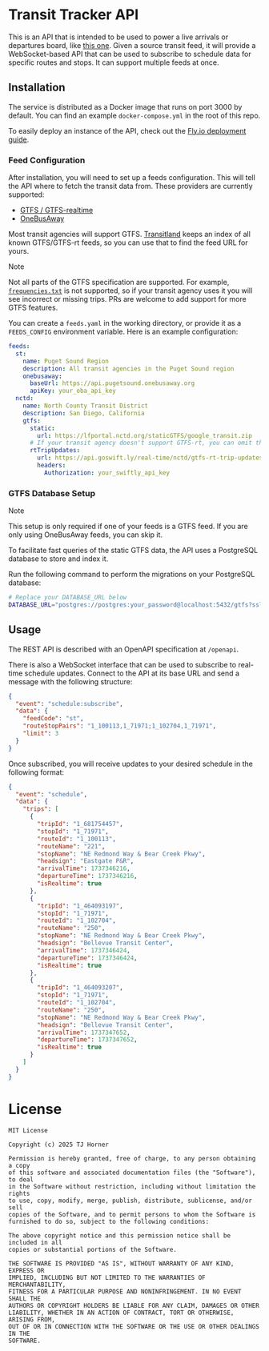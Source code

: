 # Transit Tracker API

This is an API that is intended to be used to power a live arrivals or departures board, like [this one](https://github.com/EastsideUrbanism/transit-countdown-clock). Given a source transit feed, it will provide a WebSocket-based API that can be used to subscribe to schedule data for specific routes and stops. It can support multiple feeds at once.

## Installation

The service is distributed as a Docker image that runs on port 3000 by default. You can find an example `docker-compose.yml` in the root of this repo.

To easily deploy an instance of the API, check out the [Fly.io deployment guide](./fly-deploy.md).

### Feed Configuration

After installation, you will need to set up a feeds configuration. This will tell the API where to fetch the transit data from. These providers are currently supported:

- [GTFS / GTFS-realtime](https://gtfs.org/documentation/overview/)
- [OneBusAway](https://developer.onebusaway.org/)

Most transit agencies will support GTFS. [Transitland](https://www.transit.land/operators) keeps an index of all known GTFS/GTFS-rt feeds, so you can use that to find the feed URL for yours.

> [!NOTE]  
> Not all parts of the GTFS specification are supported. For example, [`frequencies.txt`](https://gtfs.org/documentation/schedule/reference/#frequenciestxt) is not supported, so if your transit agency uses it you will see incorrect or missing trips. PRs are welcome to add support for more GTFS features.

You can create a `feeds.yaml` in the working directory, or provide it as a `FEEDS_CONFIG` environment variable. Here is an example configuration:

```yaml
feeds:
  st:
    name: Puget Sound Region
    description: All transit agencies in the Puget Sound region
    onebusaway:
      baseUrl: https://api.pugetsound.onebusaway.org
      apiKey: your_oba_api_key
  nctd:
    name: North County Transit District
    description: San Diego, California
    gtfs:
      static:
        url: https://lfportal.nctd.org/staticGTFS/google_transit.zip
      # If your transit agency doesn't support GTFS-rt, you can omit this section
      rtTripUpdates:
        url: https://api.goswift.ly/real-time/nctd/gtfs-rt-trip-updates
        headers:
          Authorization: your_swiftly_api_key
```

### GTFS Database Setup

> [!NOTE]  
> This setup is only required if one of your feeds is a GTFS feed. If you are only using OneBusAway feeds, you can skip it.

To facilitate fast queries of the static GTFS data, the API uses a PostgreSQL database to store and index it.

Run the following command to perform the migrations on your PostgreSQL database:

```bash
# Replace your DATABASE_URL below
DATABASE_URL="postgres://postgres:your_password@localhost:5432/gtfs?sslmode=disable" pnpm gtfs:db:migrate
```

## Usage

The REST API is described with an OpenAPI specification at `/openapi`.

There is also a WebSocket interface that can be used to subscribe to real-time schedule updates. Connect to the API at its base URL and send a message with the following structure:

```json
{
  "event": "schedule:subscribe",
  "data": {
    "feedCode": "st",
    "routeStopPairs": "1_100113,1_71971;1_102704,1_71971",
    "limit": 3
  }
}
```

Once subscribed, you will receive updates to your desired schedule in the following format:

```json
{
  "event": "schedule",
  "data": {
    "trips": [
      {
        "tripId": "1_681754457",
        "stopId": "1_71971",
        "routeId": "1_100113",
        "routeName": "221",
        "stopName": "NE Redmond Way & Bear Creek Pkwy",
        "headsign": "Eastgate P&R",
        "arrivalTime": 1737346216,
        "departureTime": 1737346216,
        "isRealtime": true
      },
      {
        "tripId": "1_464093197",
        "stopId": "1_71971",
        "routeId": "1_102704",
        "routeName": "250",
        "stopName": "NE Redmond Way & Bear Creek Pkwy",
        "headsign": "Bellevue Transit Center",
        "arrivalTime": 1737346424,
        "departureTime": 1737346424,
        "isRealtime": true
      },
      {
        "tripId": "1_464093207",
        "stopId": "1_71971",
        "routeId": "1_102704",
        "routeName": "250",
        "stopName": "NE Redmond Way & Bear Creek Pkwy",
        "headsign": "Bellevue Transit Center",
        "arrivalTime": 1737347652,
        "departureTime": 1737347652,
        "isRealtime": true
      }
    ]
  }
}
```

# License

```
MIT License

Copyright (c) 2025 TJ Horner

Permission is hereby granted, free of charge, to any person obtaining a copy
of this software and associated documentation files (the "Software"), to deal
in the Software without restriction, including without limitation the rights
to use, copy, modify, merge, publish, distribute, sublicense, and/or sell
copies of the Software, and to permit persons to whom the Software is
furnished to do so, subject to the following conditions:

The above copyright notice and this permission notice shall be included in all
copies or substantial portions of the Software.

THE SOFTWARE IS PROVIDED "AS IS", WITHOUT WARRANTY OF ANY KIND, EXPRESS OR
IMPLIED, INCLUDING BUT NOT LIMITED TO THE WARRANTIES OF MERCHANTABILITY,
FITNESS FOR A PARTICULAR PURPOSE AND NONINFRINGEMENT. IN NO EVENT SHALL THE
AUTHORS OR COPYRIGHT HOLDERS BE LIABLE FOR ANY CLAIM, DAMAGES OR OTHER
LIABILITY, WHETHER IN AN ACTION OF CONTRACT, TORT OR OTHERWISE, ARISING FROM,
OUT OF OR IN CONNECTION WITH THE SOFTWARE OR THE USE OR OTHER DEALINGS IN THE
SOFTWARE.
```